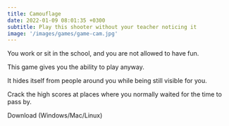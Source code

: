 ```yaml
---
title: Camouflage
date: 2022-01-09 08:01:35 +0300
subtitle: Play this shooter without your teacher noticing it
image: '/images/games/game-cam.jpg'
---
```


You work or sit in the school, and you are not allowed to have fun.

This game gives you the ability to play anyway.

It hides itself from people around you while being still visible for you.

Crack the high scores at places where you normally waited for the time to pass by.

Download (Windows/Mac/Linux)
